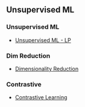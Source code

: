 ## Unsupervised ML

### Unsupervised ML
* [Unsupervised ML - LP](https://www.udemy.com/course/unsupervised-machine-learning-hidden-markov-models-in-python/)

### Dim Reduction
* [Dimensionality Reduction](https://www.youtube.com/watch?v=jc1_yPYmspk&list=PLV8yxwGOxvvoJ87mFL27k7XSDq_lF3pD5)


### Contrastive
* [Contrastive Learning](https://www.youtube.com/watch?v=u-X_nZRsn5M&list=PLV8yxwGOxvvreie4ioSYlfg1md4_OJz-q)
